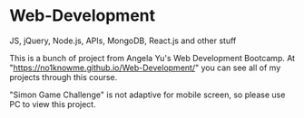 # Web-Development
JS, jQuery, Node.js, APIs, MongoDB, React.js and other stuff

This is a bunch of project from Angela Yu's Web Development Bootcamp.
At "https://no1knowme.github.io/Web-Development/" you can see all of my projects through this course.

"Simon Game Challenge" is not adaptive for mobile screen, so please use PC to view this project.
